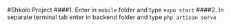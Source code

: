 #Shkolo Project
####1. Enter in `mobile` folder and type `expo start`
####2. In separate terminal tab enter in backend folder and type `php artisan serve`